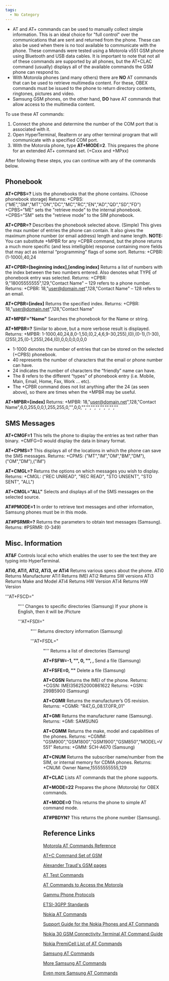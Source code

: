 ```yaml
---
tags:
  - No Category
---
```

- AT and AT+ commands can be used to manually collect simple
  information. This is an ideal choice for "full control" over the
  communications that are sent and returned from the phone. These can
  also be used when there is no tool available to communicate with the
  phone. These commands were tested using a Motorola v551 GSM phone
  using Bluetooth and USB data cables. It is important to note that not
  all of these commands are supported by all phones, but the AT+CLAC
  command (usually) displays all of the available commands the GSM phone
  can respond to.
- With Motorola phones (and many others) there are **NO** AT commands
  that can be used to retrieve multimedia content. For these, OBEX
  commands must be issued to the phone to return directory contents,
  ringtones, pictures and video.
- Samsung GSM phones, on the other hand, **DO** have AT commands that
  allow access to the multimedia content.


To use these AT commands:

1.  Connect the phone and determine the number of the COM port that is
    associated with it.
2.  Open HyperTerminal, Realterm or any other terminal program that will
    communicate with a specified COM port.
3.  With the Motorola phone, type **AT+MODE=2**. This prepares the phone
    for an extended AT+ command set. (+Cxxx and +MPxx)


After following these steps, you can continue with any of the commands
below.

## **Phonebook**

**AT+CPBS=?**
Lists the phonebooks that the phone contains. (Choose phonebook
storage)
Returns: +CPBS:
("ME","SM","MT","ON","DC","MC","RC","EN","AD","QD","SD","FD")
+CPBS="ME" sets the "retrieve mode" to the internal phonebook.
+CPBS="SM" sets the "retrieve mode" to the SIM phonebook.

**AT+CPBR=?**
Describes the phonebook selected above. (Simple) This gives the max
number of entries the phone can contain. It also gives the maximum phone
number (or email address) length and name length.
**NOTE:** You can substitute +MPBR for any +CPBR command, but the phone
returns a much more specific (and less intelligible) response containing
more fields that may act as internal “programming” flags of some sort.
Returns: +CPBR: (1-1000),40,24

**AT+CPBR=\[beginning index\],\[ending index\]**
Returns a list of numbers with the index between the two numbers
entered. Also denotes what TYPE of phonebook entry was selected.
Returns: +CPBR: 9,"18005555555",129,"Contact Name" – 129 refers to a
phone number.
Returns: +CPBR: 18,"user@domain.net",128,"Contact Name" – 128 refers to
an email.

**AT+CPBR=\[index\]**
Returns the specified index.
Returns: +CPBR: 18,"user@domain.net",128,"Contact Name"

**AT+MPBF="Name"**
Searches the phonebook for the Name or string.

**AT+MPBR=?**
Similar to above, but a more verbose result is displayed.
Returns: +MPBR:
1-1000,40,24,8,0-1,50,(0,2,4,6,9-30,255),(0),(0-1),(1-30),(255),25,(0-1,255),264,(0),0,0,0,0,0,0,0

- 1-1000 denotes the number of entries that can be stored on the
  selected (+CPBS) phonebook.
- 40 represents the number of characters that the email or phone number
  can have.
- 24 indicates the number of characters the “friendly” name can have.
- The 8 refers to the different “types” of phonebook entry (i.e. Mobile,
  Main, Email, Home, Fax, Work … etc).
- The +CPBR command does not list anything after the 24 (as seen above),
  so there are times when the +MPBR may be useful.

**AT+MPBR=\[index\]**
Returns: +MPBR: 18,"user@domain.net",128,"Contact
Name",6,0,255,0,0,1,255,255,0,"",0,0,"","","","","","","",""

## **SMS Messages**

**AT+CMGF=1**
This tells the phone to display the entries as text rather than binary.
+CMFG=0 would display the data in binary format.

**AT+CPMS=?**
This displays all of the locations in which the phone can save the SMS
messages.
Returns: +CPMS: ("MT","IM","OM","BM","DM"),("OM","DM"),("IM")

**AT+CMGL=?**
Returns the options on which messages you wish to display.
Returns: +CMGL: ("REC UNREAD", "REC READ", "STO UNSENT", "STO SENT",
"ALL")

**AT+CMGL="ALL"**
Selects and displays all of the SMS messages on the selected source.

**AT#PMODE=1**
In order to retrieve text messages and other information, Samsung phones
must be in this mode.

**AT#PSRMR=?**
Returns the parameters to obtain text messages (Samsung).
Returns: \#PSRMR: (0-349)

## **Misc. Information**

**AT&F**
Controls local echo which enables the user to see the text they are
typing into HyperTerminal.

**ATi0, ATi1, ATi2, ATi3, or ATi4**
Returns various specs about the phone.
ATi0 Returns Manufacturer
ATi1 Returns IMEI
ATi2 Returns SW versions
ATi3 Returns Make and Model
ATi4 Returns HW Version
ATi4 Returns HW Version

'''AT+FSCD="

<DIR>

"'''
Changes to specific directories (Samsung)
If your phone is English, then it will be /Picture

'''AT+FSDI="

<DIR>

"'''
Returns directory information (Samsung)

'''AT+FSDL="

<DIR>

"'''
Returns a list of directories (Samsung)

**AT+FSFW=-1, "<FILENAME>", 0, "", <LEN>, <CRC>**
Send a file (Samsung)

**AT+FSFE=0, "<FILENAME>"**
Delete a file (Samsung)

**AT+CGSN**
Returns the IMEI of the phone.
Returns: +CGSN: IMEI356252000861622
Returns: +GSN: 299B5900 (Samsung)

**AT+CGMR**
Returns the manufacturer’s OS revision.
Returns: +CGMR: "R47_G_08.17.0FR_01"

**AT+GMI**
Returns the manufacturer name (Samsung).
Returns: +GMI: SAMSUNG

**AT+CGMM**
Returns the make, model and capabilities of the phones.
Returns: +CGMM: "GSM900","GSM1800","GSM1900","GSM850","MODEL=V551"
Returns: +GMM: SCH-A670 (Samsung)

**AT+CNUM**
Returns the subscriber name/number from the SIM, or internal memory for
CDMA phones.
Returns: +CNUM: Owner Name,15555555555,129

**AT+CLAC**
Lists AT commands that the phone supports.

**AT+MODE=22**
Prepares the phone (Motorola) for OBEX commands.

**AT+MODE=0**
This returns the phone to simple AT command mode.

**AT#PBDYN?**
This returns the phone number (Samsung).

## **Reference Links**

[Motorola AT Commands
Reference](http://jpirog.com/MOTO_AT_Commands_Reference.pdf)

[AT+C Command Set of
GSM](http://gatling.ikk.sztaki.hu/~kissg/gsm/index.html)

[Alexander Traud's GSM pages](http://www.traud.de/gsm/atex.htm)

[AT Test Commands](http://www.anotherurl.com/library/at_test.htm)

[AT Commands to Access the
Motorola](http://www.csparks.com/MotoBackup/MotorolaAT.xhtml)

[Gammu Phone Protocols](http://wammu.eu/docs/manual/protocol/index.html)

[ETSI-3GPP
Standards](http://webapp.etsi.org/key/key.asp?GSMSpecPart1=27&GSMSpecPart2=007)

[Nokia AT Commands](http://wiki.forum.nokia.com/index.php/AT_Commands)

[Support Guide for the Nokia Phones and AT
Commands](http://www.parallax.com/Portals/0/Education/custapps/Nokia_AThelp.pdf)

[Nokia 30 GSM Connectivity Terminal AT Command
Guide](http://www.daimi.au.dk/~jones/sms/packed/Nokia_30_AT_Command_Guide_2_0.pdf)

[Nokia PremiCell List of AT
Commands](http://nds1.nokia.com/phones/files/guides/at_commands.pdf)

[Samsung AT
Commands](http://webpages.charter.net/hideo_a310/downs/TechNotes/a310_atcommands.txt)

[More Samsung AT
Commands](http://ns.gentoogeek.org/portage-overlay/app-mobilephone/bitpim/bitpim-1.0.7/examples/vga1000notes.txt)

[Even more Samsung AT
Commands](http://gatling.ikk.sztaki.hu/~kissg/gsm/atscan/unprocessed/SamsungS105v1_6h.txt)
